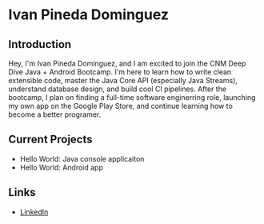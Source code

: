 # Ivan Pineda Dominguez

## Introduction

Hey, I'm Ivan Pineda Dominguez, and I am excited to join the CNM Deep Dive Java + Android Bootcamp. I'm here to learn how to write clean extensible code, master the Java Core API (especially Java Streams), understand database design, and build cool CI pipelines. After the bootcamp, I plan on finding a full-time software enginerring role, launching my own app on the Google Play Store, and continue learning how to become a better programer.

## Current Projects

- Hello World: Java console applicaiton
- Hello World: Android app

## Links
* [LinkedIn](www.linkedin.com/in/ivanpinedadominguez)
